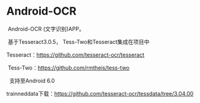 # Android-OCR

  Android-OCR (文字识别)APP。
  
  基于Tesseract3.0.5， Tess-Two和Tesseract集成在项目中
  
  Tesseract：https://github.com/tesseract-ocr/tesseract
  
  Tess-Two：https://github.com/rmtheis/tess-two
  
  
 支持至Android 6.0
 
 trainneddata下载：https://github.com/tesseract-ocr/tessdata/tree/3.04.00
